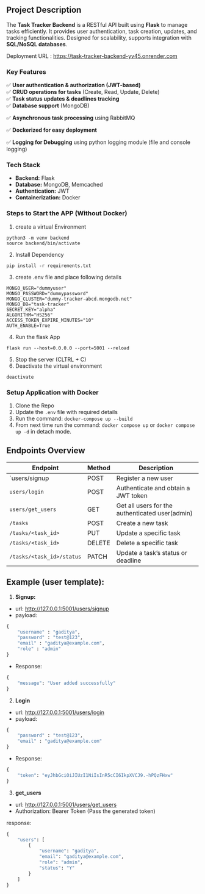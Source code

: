 ## Project Description
The **Task Tracker Backend** is a RESTful API built using **Flask** to manage tasks efficiently. It provides user authentication, task creation, updates, and tracking functionalities. Designed for scalability, supports integration with **SQL/NoSQL databases**.

Deployment URL : https://task-tracker-backend-yv45.onrender.com

### Key Features  
✅ **User authentication & authorization (JWT-based)**  
✅ **CRUD operations for tasks** (Create, Read, Update, Delete)  
✅ **Task status updates & deadlines tracking**  
✅ **Database support** (MongoDB)

✅ **Asynchronous task processing** using RabbitMQ

✅ **Dockerized for easy deployment**

✅ **Logging for Debugging** using python logging module (file and console logging)

### Tech Stack  
- **Backend:** Flask
- **Database:** MongoDB, Memcached
- **Authentication:** JWT
- **Containerization:** Docker  

### Steps to Start the APP (Without Docker)
1. create a virtual Environment
```
python3 -m venv backend
source backend/bin/activate
```
2. Install Dependency
```
pip install -r requirements.txt
```
3. create .env file and place following details
```
MONGO_USER="dummyuser"
MONGO_PASSWORD="dummypassword"
MONGO_CLUSTER="dummy-tracker-abcd.mongodb.net"
MONGO_DB="task-tracker"
SECRET_KEY="alpha"
ALGORITHM="HS256"
ACCESS_TOKEN_EXPIRE_MINUTES="10"
AUTH_ENABLE=True
```
4. Run the flask App
```
flask run --host=0.0.0.0 --port=5001 --reload
```
5. Stop the server (CLTRL + C)
6. Deactivate the virtual environment
```
deactivate
```

### Setup Application with Docker
1. Clone the Repo
2. Update the `.env` file with required details
3. Run the command: `docker-compose up --build`
4. From next time run the command: `docker compose up` or `docker compose up -d` in detach mode.

##  Endpoints Overview

| Endpoint                   | Method | Description                                      |
|----------------------------|--------|--------------------------------------------------|
| `users/signup              | POST   | Register a new user                              |
| `users/login`              | POST   | Authenticate and obtain a JWT token              |
| `users/get_users`          | GET    | Get all users for the authenticated user(admin)  |
| `/tasks`                   | POST   | Create a new task                                |
| `/tasks/<task_id>`         | PUT    | Update a specific task                           |
| `/tasks/<task_id>`         | DELETE | Delete a specific task                           |
| `/tasks/<task_id>/status`  | PATCH  | Update a task’s status or deadline               |

## Example (user template):
1. **Signup:**
- url: http://127.0.0.1:5001/users/signup
- payload:
```python
{
    "username" : "gaditya",
    "password" : "test@123",
    "email" : "gaditya@example.com",
    "role" : "admin"
}
```
- Response:
```python
{
    "message": "User added successfully"
}
```
2. **Login**
- url: http://127.0.0.1:5001/users/login
- payload:
```python
{
    "password" : "test@123",
    "email" : "gaditya@example.com"
}
```
- Response:
```python
{
    "token": "eyJhbGciOiJIUzI1NiIsInR5cCI6IkpXVCJ9.-hPQzFHxw"
}
```
3. **get_users**
- url: http://127.0.0.1:5001/users/get_users
- Authorization: Bearer Token (Pass the generated token)

response:
```python
{
    "users": [
        {
            "username": "gaditya",
            "email": "gaditya@example.com",
            "role": "admin",
            "status": "Y"
        }
    ]
}
```

